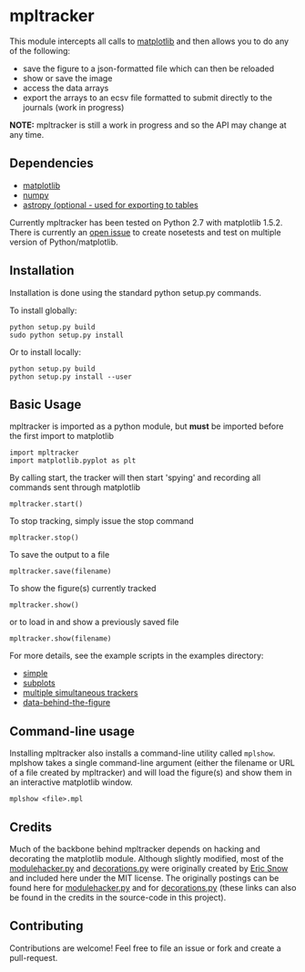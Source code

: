 # mpltracker

This module intercepts all calls to [matplotlib](https://github.com/matplotlib/matplotlib) and then allows you to do any of the following:
* save the figure to a json-formatted file which can then be reloaded
* show or save the image
* access the data arrays
* export the arrays to an ecsv file formatted to submit directly to the journals (work in progress)

**NOTE:** mpltracker is still a work in progress and so the API may change at any time.

## Dependencies

* [matplotlib](https://github.com/matplotlib/matplotlib)
* [numpy](https://github.com/numpy/numpy)
* [astropy (optional - used for exporting to tables](https://github.com/astropy/astropy)

Currently mpltracker has been tested on Python 2.7 with matplotlib 1.5.2.  There is currently an [open issue](https://github.com/kecnry/mpltracker/issues/2) to create nosetests and test on multiple version of Python/matplotlib.

## Installation

Installation is done using the standard python setup.py commands.

To install globally:
```
python setup.py build
sudo python setup.py install
```

Or to install locally:
```
python setup.py build
python setup.py install --user
```

## Basic Usage

mpltracker is imported as a python module, but **must** be imported before the first import to matplotlib

```
import mpltracker
import matplotlib.pyplot as plt
```

By calling start, the tracker will then start 'spying' and recording all commands sent through matplotlib 

```
mpltracker.start()
```

To stop tracking, simply issue the stop command

```
mpltracker.stop()
```

To save the output to a file

```
mpltracker.save(filename)
```

To show the figure(s) currently tracked

```
mpltracker.show()
```

or to load in and show a previously saved file

```
mpltracker.show(filename)
```

For more details, see the example scripts in the examples directory:
* [simple](https://github.com/kecnry/mpltracker/blob/master/examples/simple.py)
* [subplots](https://github.com/kecnry/mpltracker/blob/master/examples/subplots.py)
* [multiple simultaneous trackers](https://github.com/kecnry/mpltracker/blob/master/examples/multiple_trackers.py)
* [data-behind-the-figure](https://github.com/kecnry/mpltracker/blob/master/examples/data_behind_figure.py)

## Command-line usage

Installing mpltracker also installs a command-line utility called `mplshow`.  mplshow takes a single command-line argument (either the filename or URL of a file created by mpltracker) and will load the figure(s) and show them in an interactive matplotlib window.

```
mplshow <file>.mpl
```

## Credits

Much of the backbone behind mpltracker depends on hacking and decorating the matplotlib module.  Although slightly modified, most of the [modulehacker.py](https://github.com/kecnry/mpltracker/blob/master/mpltracker/modulehacker.py) and [decorations.py](https://github.com/kecnry/mpltracker/blob/master/mpltracker/decorations.py) were originally created by [Eric Snow](http://code.activestate.com/recipes/users/4177816/) and included here under the MIT license.  The originally postings can be found here for [modulehacker.py](http://code.activestate.com/recipes/577740/) and for [decorations.py](http://code.activestate.com/recipes/577742-apply-decorators-to-all-functions-in-a-module/) (these links can also be found in the credits in the source-code in this project).


## Contributing

Contributions are welcome!  Feel free to file an issue or fork and create a pull-request.

